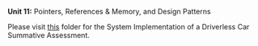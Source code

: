 **Unit 11:** Pointers, References & Memory, and Design Patterns

Please visit [this](https://github.com/patzsantos/e-portfolio-uoeo/tree/module2/oop/Driverless%20Car%20Summative%20Assessment%201%20and%202) folder for the System Implementation of a Driverless Car Summative Assessment. 
